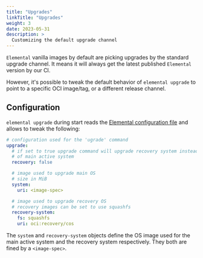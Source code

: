 ```yaml
---
title: "Upgrades"
linkTitle: "Upgrades"
weight: 3
date: 2023-05-31
description: >
  Customizing the default upgrade channel
---
```


`Elemental` vanilla images by default are picking upgrades by the standard upgrade channel. It means it will always get the latest published `Elemental` version by our CI.

However, it's possible to tweak the default behavior of `elemental upgrade` to point to a specific OCI image/tag, or a different release channel.

## Configuration

`elemental upgrade` during start reads the [Elemental configuration file](../general_configuration) and allows to tweak the following:

```yaml
# configuration used for the 'ugrade' command
upgrade:
  # if set to true upgrade command will upgrade recovery system instead
  # of main active system
  recovery: false

  # image used to upgrade main OS
  # size in MiB
  system:
    uri: <image-spec>

  # image used to upgrade recovery OS
  # recovery images can be set to use squashfs
  recovery-system:
    fs: squashfs
    uri: oci:recovery/cos
```

The `system` and `recovery-system` objects define the OS image used for the main active system and the recovery system respectively. They both are fined by a `<image-spec>`.
